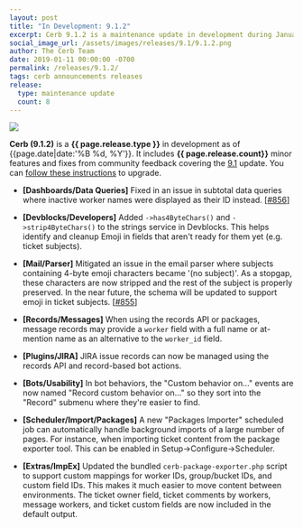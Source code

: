 ```yaml
---
layout: post
title: "In Development: 9.1.2"
excerpt: Cerb 9.1.2 is a maintenance update in development during January 2019 with 8 minor features and fixes from community feedback.
social_image_url: /assets/images/releases/9.1/9.1.2.png
author: The Cerb Team
date: 2019-01-11 00:00:00 -0700
permalink: /releases/9.1.2/
tags: cerb announcements releases
release:
  type: maintenance update
  count: 8
---
```


<div class="cerb-screenshot">
<img src="{{page.social_image_url}}" class="screenshot">
</div>

**Cerb (9.1.2)** is a **{{ page.release.type }}** in development as of {{page.date|date:'%B %d, %Y'}}. It includes **{{ page.release.count}}** minor features and fixes from community feedback covering the [9.1](/releases/9.1/) update.  You can [follow these instructions](/docs/upgrading/) to upgrade.

* **[Dashboards/Data Queries]** Fixed in an issue in subtotal data queries where inactive worker names were displayed as their ID instead. [[#856](https://github.com/jstanden/cerb/issues/856)]

* **[Devblocks/Developers]** Added `->has4ByteChars()` and `->strip4ByteChars()` to the strings service in Devblocks. This helps identify and cleanup Emoji in fields that aren't ready for them yet (e.g. ticket subjects).

* **[Mail/Parser]** Mitigated an issue in the email parser where subjects containing 4-byte emoji characters became '(no subject)'. As a stopgap, these characters are now stripped and the rest of the subject is properly preserved. In the near future, the schema will be updated to support emoji in ticket subjects. [[#855](https://github.com/jstanden/cerb/issues/855)]

* **[Records/Messages]** When using the records API or packages, message records may provide a `worker` field with a full name or at-mention name as an alternative to the `worker_id` field.

* **[Plugins/JIRA]** JIRA issue records can now be managed using the records API and record-based bot actions.

* **[Bots/Usability]** In bot behaviors, the "Custom behavior on..." events are now named "Record custom behavior on..." so they sort into the "Record" submenu where they're easier to find.

* **[Scheduler/Import/Packages]** A new "Packages Importer" scheduled job can automatically handle background imports of a large number of pages. For instance, when importing ticket content from the package exporter tool. This can be enabled in Setup->Configure->Scheduler.

* **[Extras/ImpEx]** Updated the bundled `cerb-package-exporter.php` script to support custom mappings for worker IDs, group/bucket IDs, and custom field IDs. This makes it much easier to move content between environments. The ticket owner field, ticket comments by workers, message workers, and ticket custom fields are now included in the default output.

